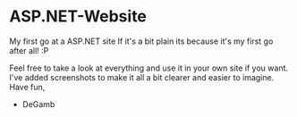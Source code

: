 ASP.NET-Website
===============

My first go at a ASP.NET site
If it's a bit plain its because it's my first go after all! :P

Feel free to take a look at everything and use it in your own site if you want.
I've added screenshots to make it all a bit clearer and easier to imagine.
Have fun,
- DeGamb

